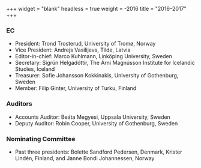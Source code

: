 +++
widget = "blank"
headless = true
weight = -2016
title = "2016–2017"
+++

### EC

*   President: Trond Trosterud, University of Tromø, Norway
*   Vice President: Andrejs Vasilijevs, Tilde, Latvia
*   Editor-in-chief: Marco Kuhlmann, Linköping University, Sweden
*   Secretary: Sigrún Helgadóttir, The Árni Magnússon Institute for Icelandic Studies, Iceland
*   Treasurer: Sofie Johansson Kokkinakis, University of Gothenburg, Sweden
*   Member: Filip Ginter, University of Turku, Finland

### Auditors

*   Accounts Auditor: Beáta Megyesi, Uppsala University, Sweden
*   Deputy Auditor: Robin Cooper, University of Gothenburg, Sweden

### Nominating Committee

*   Past three presidents: Bolette Sandford Pedersen, Denmark, Krister Lindén, Finland, and Janne Bondi Johannessen, Norway
